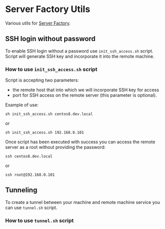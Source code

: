 # Server Factory Utils

Various utils for [Server Factory](https://github.com/milos85vasic/Server-Factory).

## SSH login without password

To enable SSH login without a password use `init_ssh_access.sh` script. 
Script will generate SSH key and incorporate it into the remote machine.


### How to use `init_ssh_access.sh` script

Script is accepting two parameters: 

- the remote host that into which we will incorporate SSH key for access
- port for SSH access on the remote server (this parameter is optional).

Example of use:

```
sh init_ssh_access.sh centos8.dev.local
```

or

```
sh init_ssh_access.sh 192.168.0.101
```

Once script has been executed with success you can access the remote server as a root without providing the password:

```
ssh centos8.dev.local
```

or

```
ssh root@192.168.0.101
```

## Tunneling

To create a tunnel between your machine and remote machine service you can use `tunnel.sh` script.

### How to use `tunnel.sh` script



